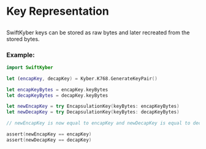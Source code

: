 # Key Representation

## 

SwiftKyber keys can be stored as raw bytes and later recreated from the stored bytes.

### Example:

```swift
import SwiftKyber

let (encapKey, decapKey) = Kyber.K768.GenerateKeyPair()

let encapKeyBytes = encapKey.keyBytes
let decapKeyBytes = decapKey.keyBytes

let newEncapKey = try EncapsulationKey(keyBytes: encapKeyBytes)
let newDecapKey = try DecapsulationKey(keyBytes: decapKeyBytes)

// newEncapKey is now equal to encapKey and newDecapKey is equal to decapKey

assert(newEncapKey == encapKey)
assert(newDecapKey == decapKey)
```
